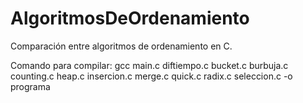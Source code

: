 # AlgoritmosDeOrdenamiento
Comparación entre algoritmos de ordenamiento en C.

Comando para compilar: gcc main.c diftiempo.c bucket.c burbuja.c counting.c heap.c insercion.c merge.c quick.c radix.c seleccion.c -o programa